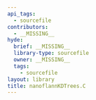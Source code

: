 ```yaml
---
api_tags:
  - sourcefile
contributors:
  - __MISSING__
hyde:
  brief: __MISSING__
  library-type: sourcefile
  owner: __MISSING__
  tags:
    - sourcefile
layout: library
title: nanoflannKDTrees.C
---
```

